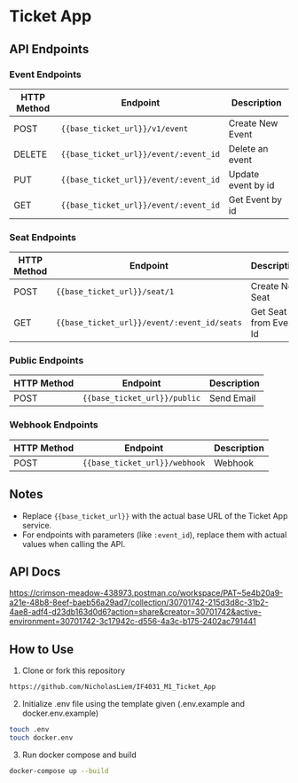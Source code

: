 # Ticket App

## API Endpoints

### Event Endpoints
| HTTP Method | Endpoint                          | Description          |
| ----------- | --------------------------------- | -------------------- |
| POST        | `{{base_ticket_url}}/v1/event`    | Create New Event     |
| DELETE      | `{{base_ticket_url}}/event/:event_id`     | Delete an event      |
| PUT         | `{{base_ticket_url}}/event/:event_id`     | Update event by id   |
| GET         | `{{base_ticket_url}}/event/:event_id`     | Get Event by id      |

### Seat Endpoints
| HTTP Method | Endpoint                                   | Description              |
| ----------- | ------------------------------------------ | ------------------------ |
| POST        | `{{base_ticket_url}}/seat/1`               | Create New Seat          |
| GET         | `{{base_ticket_url}}/event/:event_id/seats` | Get Seat from Event Id   |

### Public Endpoints
| HTTP Method | Endpoint                        | Description   |
| ----------- | ------------------------------- | ------------- |
| POST        | `{{base_ticket_url}}/public`    | Send Email    |

### Webhook Endpoints
| HTTP Method | Endpoint                          | Description   |
| ----------- | --------------------------------- | ------------- |
| POST        | `{{base_ticket_url}}/webhook`     | Webhook       |

## Notes

- Replace `{{base_ticket_url}}` with the actual base URL of the Ticket App service.
- For endpoints with parameters (like `:event_id`), replace them with actual values when calling the API.

## API Docs
https://crimson-meadow-438973.postman.co/workspace/PAT~5e4b20a9-a21e-48b8-8eef-baeb56a29ad7/collection/30701742-215d3d8c-31b2-4ae8-adf4-d23db163d0d6?action=share&creator=30701742&active-environment=30701742-3c17942c-d556-4a3c-b175-2402ac791441

## How to Use
1. Clone or fork this repository
```sh
https://github.com/NicholasLiem/IF4031_M1_Ticket_App
```
2. Initialize .env file using the template given (.env.example and docker.env.example)
```sh
touch .env
touch docker.env
```
3. Run docker compose and build
```sh
docker-compose up --build
```